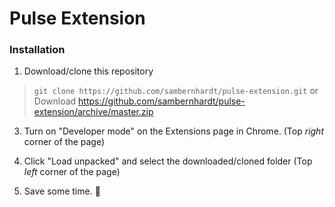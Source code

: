 # Pulse Extension

### Installation

1. Download/clone this repository
> `git clone https://github.com/sambernhardt/pulse-extension.git`
> or
> Download https://github.com/sambernhardt/pulse-extension/archive/master.zip

3. Turn on "Developer mode" on the Extensions page in Chrome.
(Top *right* corner of the page)

4. Click "Load unpacked" and select the downloaded/cloned folder
(Top *left* corner of the page)

5. Save some time. 💪